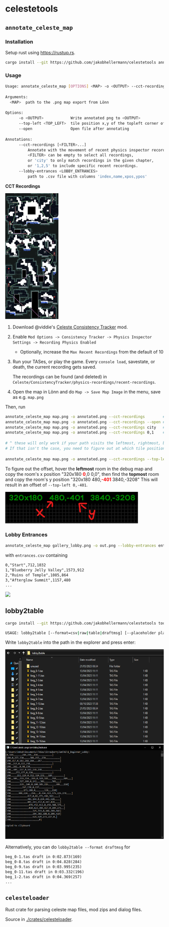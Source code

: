 # celestetools

## `annotate_celeste_map`

### Installation
Setup rust using https://rustup.rs.
```sh
cargo install --git https://github.com/jakobhellermann/celestetools annotate_celeste_map
```

### Usage

```sh
Usage: annotate_celeste_map [OPTIONS] <MAP> -o <OUTPUT> --cct-recordings [<FILTER>...] --lobby-entrances <LOBBY_ENTRANCES>

Arguments:
  <MAP>  path to the .png map export from Lönn

Options:
      -o <OUTPUT>            Write annotated png to <OUTPUT>
      --top-left <TOP_LEFT>  tile position x,y of the topleft corner of the map
      --open                 Open file after annotating

Annotations:
      --cct-recordings [<FILTER>...]
          Annotate with the movement of recent physics inspector recordings.
          <FILTER> can be empty to select all recordings,
          or 'city' to only match recordings in the given chapter,
          or '1,2,5' to include specific recent recordings.
      --lobby-entrances <LOBBY_ENTRANCES>
          path to .csv file with columns 'index,name,xpos,ypos'
```

**CCT Recordings**

<img src="./docs/cct_recording.png" height="400">

1. Download @viddie's [Celeste Consistency Tracker](https://gamebanana.com/mods/358978) mod.
2. Enable `Mod Options -> Consistency Tracker -> Physics Inspector Settings -> Recording Physics Enabled`
    - Optionally, increase the `Max Recent Recordings` from the default of 10
3. Run your TASes, or play the game. Every `console load`, savestate, or death, the current recording gets saved.
   
   The recordings can be found (and deleted) in `Celeste/ConsistencyTracker/physics-recordings/recent-recordings`.
4. Open the map in Lönn and do `Map -> Save Map Image` in the menu, save as e.g. `map.png`


Then, run
```sh
annotate_celeste_map map.png -o annotated.png --cct-recordings        # annotate with every recent path
annotate_celeste_map map.png -o annotated.png --cct-recordings --open # annotate and open in image viewer afterwards
annotate_celeste_map map.png -o annotated.png --cct-recordings city   # annotate with every path from a chapter matching the name 'city'
annotate_celeste_map map.png -o annotated.png --cct-recordings 0,1    # annotate with the last two paths

# ^ these will only work if your path visits the leftmost, rightmost, bottommost and topmost room in the map.
# If that isn't the case, you need to figure out at which tile position the topleft corner of the map begins.

annotate_celeste_map map.png -o annotated.png --cct-recordings --top-left 0,-401
```

To figure out the offset, hover the **leftmost** room in the debug map and copy the room's x position "320x180  <span style="color:red">**0**</span>,0  0,0", then find the **topmost** room and copy the room's y position "320x180 480,<span style="color:red">**-401**</span> 3840,-3208"
This will result in an offset of `--top-left 0,-401`.

<img src="./docs/room_pos_xy.png" height="100">

### Lobby Entrances

```sh
annotate_celeste_map gallery_lobby.png -o out.png --lobby-entrances entrances.csv --top-left 87,-84
```
with `entrances.csv` containing
```csv
0,"Start",712,1032
1,"Blueberry Jelly Valley",1573,912
2,"Ruins of Temple",1085,864
3,"Afterglow Summit",1157,480
...
```

<img src="./docs/lobby_entrances.png" height="300">

## lobby2table



```sh
cargo install --git https://github.com/jakobhellermann/celestetools tools --bin lobby2table
```

```sh
USAGE: lobby2table [--format=csv|raw|table|draftmsg] [--placeholder placeholder (e.g. 60000)] PATHS...
```


Write `lobby2table` into the path in the explorer and press enter:

<img src="./docs/lobby2table.png" height="300">

<img src="./docs/lobby2table_output.png" height="300">


Alternatively, you can do `lobby2table --format draftmsg` for
```
beg_0-1.tas draft in 0:02.873(169)
beg_0-8.tas draft in 0:04.828(284)
beg_0-9.tas draft in 0:03.995(235)
beg_0-11.tas draft in 0:03.332(196)
beg_1-2.tas draft in 0:04.369(257)
...
```

## `celesteloader`

Rust crate for parsing celeste map files, mod zips and dialog files.

Source in [./crates/celesteloader](./crates/celesteloader/).